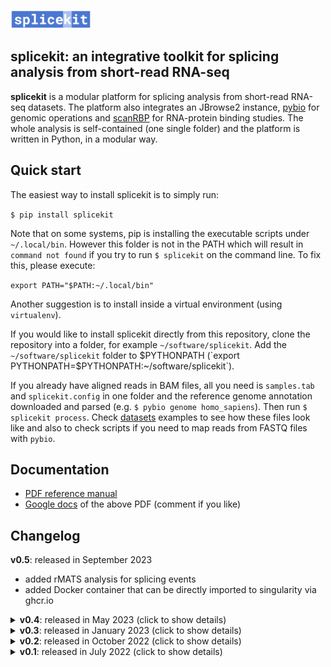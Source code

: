 <picture><img src="media/splicekit_logo.png" height="30"/></picture>
## splicekit: an integrative toolkit for splicing analysis from short-read RNA-seq

<b>splicekit</b> is a modular platform for splicing analysis from short-read RNA-seq datasets. The platform also integrates an JBrowse2 instance, [pybio](https://github.com/grexor/pybio) for genomic operations and [scanRBP](https://github.com/grexor/scanRBP) for RNA-protein binding studies. The whole analysis is self-contained (one single folder) and the platform is written in Python, in a modular way.

## Quick start

The easiest way to install splicekit is to simply run:

`$ pip install splicekit`

Note that on some systems, pip is installing the executable scripts under `~/.local/bin`. However this folder is not in the PATH which will result in `command not found` if you try to run `$ splicekit` on the command line. To fix this, please execute:

`export PATH="$PATH:~/.local/bin"`

Another suggestion is to install inside a virtual environment (using `virtualenv`).

If you would like to install splicekit directly from this repository, clone the repository into a folder, for example `~/software/splicekit`. Add the `~/software/splicekit` folder to $PYTHONPATH (`export PYTHONPATH=$PYTHONPATH:~/software/splicekit`).

If you already have aligned reads in BAM files, all you need is `samples.tab` and `splicekit.config` in one folder and the reference genome annotation downloaded and parsed (e.g. `$ pybio genome homo_sapiens`). Then run `$ splicekit process`. Check [datasets](datasets) examples to see how these files look like and also to check scripts if you need to map reads from FASTQ files with `pybio`.

## Documentation

* [PDF reference manual](https://github.com/bedapub/splicekit/raw/main/docs/splicekit_docs.pdf)
* [Google docs](https://docs.google.com/document/d/15ZRCeK8xyg3klLktZSHZ9k__Xw_BZRn_Q-J4W35JNnQ/edit?usp=sharing) of the above PDF (comment if you like)

## Changelog<a name="changelog"></a>

**v0.5**: released in September 2023
* added rMATS analysis for splicing events
* added Docker container that can be directly imported to singularity via ghcr.io

<details>
<summary><b>v0.4</b>: released in May 2023 (click to show details)</summary>

* added singularity container with all dependencies
* added local integrated JBrowse2
* cluster or desktop runs
* scanRBP and bootstrap analysis of RNA-protein binding
* further development and integration with pybio
* extended documentation of concepts, analysis and results
</details>

<details>
<summary><b>v0.3</b>: released in January 2023 (click to show details)</summary>

* re-coded junction analysis
  * independent junctions parsing from provided bam files
  * master table of all junctions in the samples of the analyzed project, including novel junctions (refseq/ensembl non-annotated)
* clustering by logFC of pairwise-comparisons with dendrogram: junction, exon and gene levels (clusterlogfc module)
* added *first_exon* annotation for junctions touching annotated first exons of transcripts
* extended documentation of concepts, analysis and results
</details>

<details>
<summary><b>v0.2</b>: released in October 2022 (click to show details)</summary>

* software architecture restructure with python modules
* filtering of lowly expressed features by edgeR
* DonJuan analysis (junction-anchor analysis)
* more advanced motif analysis with DREME
* filtering regulated junctions with regulated donors
</details>

<details>
<summary><b>v0.1</b>: released in July 2022 (click to show details)</summary>

* initial version of splicekit
* parsing of junction and exon counts
* computing edgeR analysis from count tables and producing a results file with direct links to JBrowse2
* basic motif analysis
</details>

